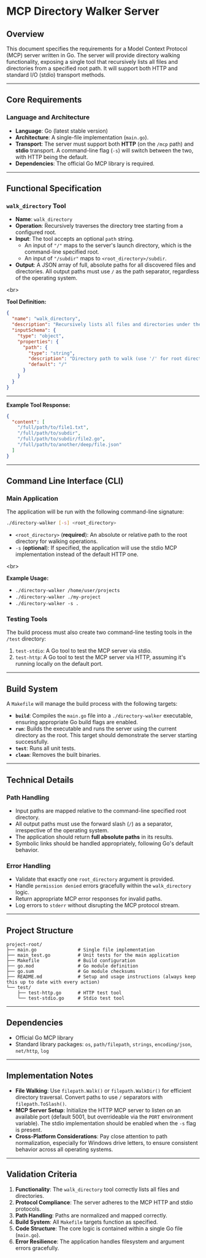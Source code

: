 # MCP Directory Walker Server

## Overview

This document specifies the requirements for a Model Context Protocol (MCP) server written in Go. The server will provide directory walking functionality, exposing a single tool that recursively lists all files and directories from a specified root path. It will support both HTTP and standard I/O (stdio) transport methods.

-----

## Core Requirements

### Language and Architecture

  * **Language**: Go (latest stable version)
  * **Architecture**: A single-file implementation (`main.go`).
  * **Transport**: The server must support both **HTTP** (on the `/mcp` path) and **stdio** transport. A command-line flag (`-s`) will switch between the two, with HTTP being the default.
  * **Dependencies**: The official Go MCP library is required.

-----

## Functional Specification

### `walk_directory` Tool

  * **Name**: `walk_directory`
  * **Operation**: Recursively traverses the directory tree starting from a configured root.
  * **Input**: The tool accepts an optional `path` string.
      * An input of `"/"` maps to the server's launch directory, which is the command-line specified root.
      * An input of `"/subdir"` maps to `<root_directory>/subdir`.
  * **Output**: A JSON array of full, absolute paths for all discovered files and directories. All output paths must use `/` as the path separator, regardless of the operating system.

\<br\>

**Tool Definition:**

```json
{
  "name": "walk_directory",
  "description": "Recursively lists all files and directories under the specified path",
  "inputSchema": {
    "type": "object",
    "properties": {
      "path": {
        "type": "string",
        "description": "Directory path to walk (use '/' for root directory)",
        "default": "/"
      }
    }
  }
}
```

-----

**Example Tool Response:**

```json
{
  "content": [
    "/full/path/to/file1.txt",
    "/full/path/to/subdir",
    "/full/path/to/subdir/file2.go",
    "/full/path/to/another/deep/file.json"
  ]
}
```

-----

## Command Line Interface (CLI)

### Main Application

The application will be run with the following command-line signature:

```bash
./directory-walker [-s] <root_directory>
```

  * `<root_directory>` (**required**): An absolute or relative path to the root directory for walking operations.
  * `-s` (**optional**): If specified, the application will use the stdio MCP implementation instead of the default HTTP one.

\<br\>

**Example Usage:**

  * `./directory-walker /home/user/projects`
  * `./directory-walker ./my-project`
  * `./directory-walker -s .`

### Testing Tools

The build process must also create two command-line testing tools in the `/test` directory:

1.  `test-stdio`: A Go tool to test the MCP server via stdio.
2.  `test-http`: A Go tool to test the MCP server via HTTP, assuming it's running locally on the default port.

-----

## Build System

A `Makefile` will manage the build process with the following targets:

  * **`build`**: Compiles the `main.go` file into a `./directory-walker` executable, ensuring appropriate Go build flags are enabled.
  * **`run`**: Builds the executable and runs the server using the current directory as the root. This target should demonstrate the server starting successfully.
  * **`test`**: Runs all unit tests.
  * **`clean`**: Removes the built binaries.

-----

## Technical Details

### Path Handling

  * Input paths are mapped relative to the command-line specified root directory.
  * All output paths must use the forward slash (`/`) as a separator, irrespective of the operating system.
  * The application should return **full absolute paths** in its results.
  * Symbolic links should be handled appropriately, following Go's default behavior.

### Error Handling

  * Validate that exactly one `root_directory` argument is provided.
  * Handle `permission denied` errors gracefully within the `walk_directory` logic.
  * Return appropriate MCP error responses for invalid paths.
  * Log errors to `stderr` without disrupting the MCP protocol stream.

-----

## Project Structure

```
project-root/
├── main.go               # Single file implementation
├── main_test.go          # Unit tests for the main application
├── Makefile              # Build configuration
├── go.mod                # Go module definition
├── go.sum                # Go module checksums
├── README.md             # Setup and usage instructions (always keep this up to date with every action)
└── test/
    ├── test-http.go      # HTTP test tool
    └── test-stdio.go     # Stdio test tool
```

-----

## Dependencies

  * Official Go MCP library
  * Standard library packages: `os`, `path/filepath`, `strings`, `encoding/json`, `net/http`, `log`

-----

## Implementation Notes

  * **File Walking**: Use `filepath.Walk()` or `filepath.WalkDir()` for efficient directory traversal. Convert paths to use `/` separators with `filepath.ToSlash()`.
  * **MCP Server Setup**: Initialize the HTTP MCP server to listen on an available port (default 5001, but overrideable via the `PORT` environment variable). The stdio implementation should be enabled when the `-s` flag is present.
  * **Cross-Platform Considerations**: Pay close attention to path normalization, especially for Windows drive letters, to ensure consistent behavior across all operating systems.

-----

## Validation Criteria

1.  **Functionality**: The `walk_directory` tool correctly lists all files and directories.
2.  **Protocol Compliance**: The server adheres to the MCP HTTP and stdio protocols.
3.  **Path Handling**: Paths are normalized and mapped correctly.
4.  **Build System**: All `Makefile` targets function as specified.
5.  **Code Structure**: The core logic is contained within a single Go file (`main.go`).
6.  **Error Resilience**: The application handles filesystem and argument errors gracefully.